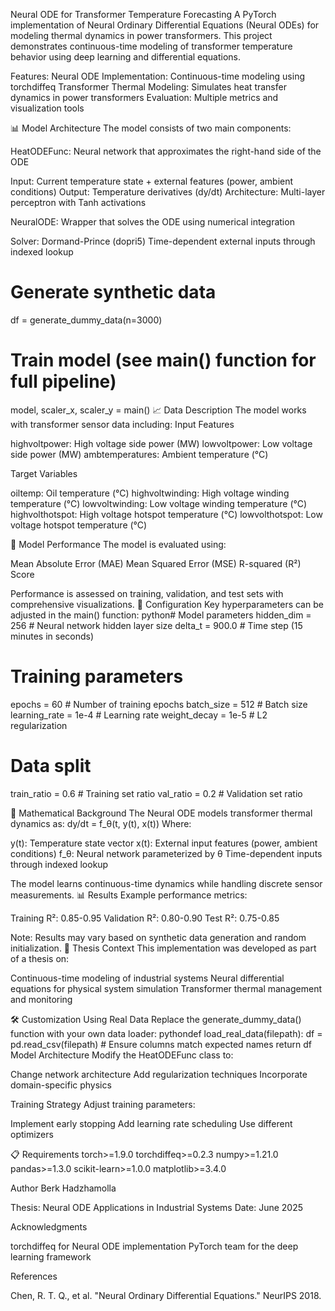 Neural ODE for Transformer Temperature Forecasting
A PyTorch implementation of Neural Ordinary Differential Equations (Neural ODEs) for modeling thermal dynamics in power transformers. This project demonstrates continuous-time modeling of transformer temperature behavior using deep learning and differential equations.

Features:
Neural ODE Implementation: Continuous-time modeling using torchdiffeq
Transformer Thermal Modeling: Simulates heat transfer dynamics in power transformers
Evaluation: Multiple metrics and visualization tools

📊 Model Architecture
The model consists of two main components:

HeatODEFunc: Neural network that approximates the right-hand side of the ODE

Input: Current temperature state + external features (power, ambient conditions)
Output: Temperature derivatives (dy/dt)
Architecture: Multi-layer perceptron with Tanh activations


NeuralODE: Wrapper that solves the ODE using numerical integration

Solver: Dormand-Prince (dopri5) 
Time-dependent external inputs through indexed lookup


# Generate synthetic data
df = generate_dummy_data(n=3000)

# Train model (see main() function for full pipeline)
model, scaler_x, scaler_y = main()
📈 Data Description
The model works with transformer sensor data including:
Input Features

highvoltpower: High voltage side power (MW)
lowvoltpower: Low voltage side power (MW)
ambtemperatures: Ambient temperature (°C)

Target Variables

oiltemp: Oil temperature (°C)
highvoltwinding: High voltage winding temperature (°C)
lowvoltwinding: Low voltage winding temperature (°C)
highvolthotspot: High voltage hotspot temperature (°C)
lowvolthotspot: Low voltage hotspot temperature (°C)

🎯 Model Performance
The model is evaluated using:

Mean Absolute Error (MAE)
Mean Squared Error (MSE)
R-squared (R²) Score

Performance is assessed on training, validation, and test sets with comprehensive visualizations.
🔧 Configuration
Key hyperparameters can be adjusted in the main() function:
python# Model parameters
hidden_dim = 256          # Neural network hidden layer size
delta_t = 900.0           # Time step (15 minutes in seconds)

# Training parameters
epochs = 60               # Number of training epochs
batch_size = 512          # Batch size
learning_rate = 1e-4      # Learning rate
weight_decay = 1e-5       # L2 regularization

# Data split
train_ratio = 0.6         # Training set ratio
val_ratio = 0.2           # Validation set ratio

🧮 Mathematical Background
The Neural ODE models transformer thermal dynamics as:
dy/dt = f_θ(t, y(t), x(t))
Where:

y(t): Temperature state vector
x(t): External input features (power, ambient conditions)
f_θ: Neural network parameterized by θ
Time-dependent inputs through indexed lookup

The model learns continuous-time dynamics while handling discrete sensor measurements.
📊 Results
Example performance metrics:

Training R²: 0.85-0.95
Validation R²: 0.80-0.90
Test R²: 0.75-0.85

Note: Results may vary based on synthetic data generation and random initialization.
🔬 Thesis Context
This implementation was developed as part of a thesis on:

Continuous-time modeling of industrial systems
Neural differential equations for physical system simulation
Transformer thermal management and monitoring

🛠️ Customization
Using Real Data
Replace the generate_dummy_data() function with your own data loader:
pythondef load_real_data(filepath):
    df = pd.read_csv(filepath)
    # Ensure columns match expected names
    return df
Model Architecture
Modify the HeatODEFunc class to:

Change network architecture
Add regularization techniques
Incorporate domain-specific physics

Training Strategy
Adjust training parameters:

Implement early stopping
Add learning rate scheduling
Use different optimizers

📋 Requirements
torch>=1.9.0
torchdiffeq>=0.2.3
numpy>=1.21.0
pandas>=1.3.0
scikit-learn>=1.0.0
matplotlib>=3.4.0

Author
Berk Hadzhamolla

Thesis: Neural ODE Applications in Industrial Systems
Date: June 2025

Acknowledgments

torchdiffeq for Neural ODE implementation
PyTorch team for the deep learning framework

References

Chen, R. T. Q., et al. "Neural Ordinary Differential Equations." NeurIPS 2018.



